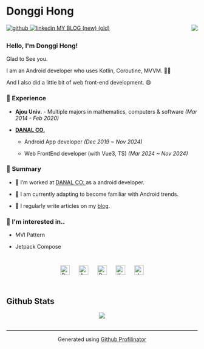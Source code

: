 # Donggi Hong 

<div align="right">
<img src="https://komarev.com/ghpvc/?username=danggai&&style=flat-square" align="right" />
</div>  

<a href="https://github.com/danggai" target="_blank">
<img src=https://img.shields.io/badge/github-%2324292e.svg?&style=for-the-badge&logo=github&logoColor=white alt=github style="margin-bottom: 5px;" />
</a>
<a href="https://linkedin.com/in/donggi-hong-8a9000205" target="_blank">
<img src=https://img.shields.io/badge/linkedin-%231E77B5.svg?&style=for-the-badge&logo=linkedin&logoColor=white alt=linkedin style="margin-bottom: 5px;" />
</a>
<a href="https://velog.io/@danggai" target="_blank">MY BLOG (new)
</a>  
<a href="https://danggai.github.io/" target="_blank"> (old)
</a>  


<br/>  

### Hello, I'm Donggi Hong!

Glad to See you.

I am an Android developer who uses Kotlin, Coroutine, MVVM. 👨‍💻

And I also did a little bit of web front-end development. 😄
  



### 🎲 Experience  
- **Ajou Univ.** - Multiple majors in mathematics, computers & software *(Mar 2014 - Feb 2020)*  
  

- **[DANAL CO. ](https://www.danalpay.com/main/main.aspx)**
   - Android App developer *(Dec 2019 ~ Nov 2024)*
 
   - Web FrontEnd developer (with Vue3, TS) *(Mar 2024 ~ Nov 2024)*
  



### 🌺 Summary  

- 🥕 I’m worked at [DANAL CO. ](https://www.danalpay.com/main/main.aspx)as a android developer.  
  

- 🌱 I am currently adapting to become familiar with Android trends.
  

- 📝 I regularly write articles on my [blog](https://velog.io/@danggai).




### 📜 I'm interested in..

- MVI Pattern

- Jetpack Compose




<br/>  

<div align="center">  
<img style="margin: 10px" src="https://profilinator.rishav.dev/skills-assets/react-original-wordmark.svg" alt="React" height="25" />  
<img style="margin: 10px" src="https://profilinator.rishav.dev/skills-assets/android-original-wordmark.svg" alt="Android" height="25" />  
<img style="margin: 10px" src="https://profilinator.rishav.dev/skills-assets/python-original.svg" alt="Python" height="25" />  
<img style="margin: 10px" src="https://profilinator.rishav.dev/skills-assets/kotlinlang-icon.svg" alt="Kotlin" height="25" />  
<img style="margin: 10px" src="https://profilinator.rishav.dev/skills-assets/java-original-wordmark.svg" alt="Java" height="25" />  
</div>  

<br/>  


## Github Stats  
<div align="center"><img src="https://github-readme-stats.vercel.app/api?username=danggai&show_icons=true&count_private=true&hide_border=true" align="center" /></div>  

<br/>  


----
<div align="center">Generated using <a href="https://profilinator.rishav.dev/" target="_blank">Github Profilinator</a></div>

